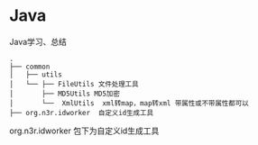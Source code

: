 # Java
Java学习、总结

```
.
├── common
│   ├── utils
│   └── ├── FileUtils 文件处理工具
│       ├── MD5Utils MD5加密
│       └──  XmlUtils  xml转map，map转xml 带属性或不带属性都可以
├── org.n3r.idworker  自定义id生成工具

```

org.n3r.idworker 包下为自定义id生成工具
